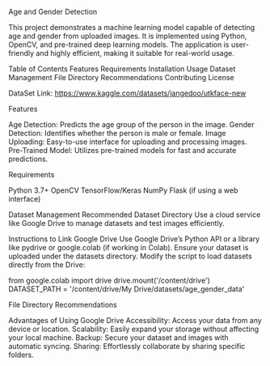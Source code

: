 Age and Gender Detection

This project demonstrates a machine learning model capable of detecting age and gender from uploaded images. 
It is implemented using Python, OpenCV, and pre-trained deep learning models. 
The application is user-friendly and highly efficient, making it suitable for real-world usage.

Table of Contents
Features
Requirements
Installation
Usage
Dataset Management
File Directory Recommendations
Contributing
License

DataSet Link:  https://www.kaggle.com/datasets/jangedoo/utkface-new

Features

Age Detection: Predicts the age group of the person in the image.
Gender Detection: Identifies whether the person is male or female.
Image Uploading: Easy-to-use interface for uploading and processing images.
Pre-Trained Model: Utilizes pre-trained models for fast and accurate predictions.

Requirements

Python 3.7+
OpenCV
TensorFlow/Keras
NumPy
Flask (if using a web interface)

Dataset Management
Recommended Dataset Directory
Use a cloud service like Google Drive to manage datasets and test images efficiently.

Instructions to Link Google Drive
Use Google Drive’s Python API or a library like pydrive or google.colab (if working in Colab).
Ensure your dataset is uploaded under the datasets directory.
Modify the script to load datasets directly from the Drive:

from google.colab import drive
drive.mount('/content/drive')
DATASET_PATH = '/content/drive/My Drive/datasets/age_gender_data'

File Directory Recommendations

Advantages of Using Google Drive
Accessibility: Access your data from any device or location.
Scalability: Easily expand your storage without affecting your local machine.
Backup: Secure your dataset and images with automatic syncing.
Sharing: Effortlessly collaborate by sharing specific folders.
